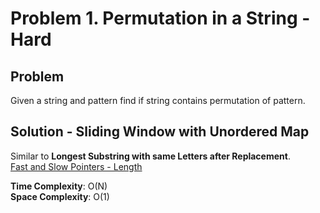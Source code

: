 # Problem 1. Permutation in a String - Hard

## Problem
Given a string and pattern find if string contains permutation of pattern.

## Solution - Sliding Window with Unordered Map
Similar to **Longest Substring with same Letters after Replacement**.  <br />
[Fast and Slow Pointers - Length](https://github.com/jecjung520/Algorithm/blob/main/Coding%20Patterns/Fast%20and%20Slow%20Pointers/1.%20LinkedList%20Cycles-%20Easy/cycleLength.cc)

**Time Complexity**: O(N) <br />
**Space Complexity**: O(1)